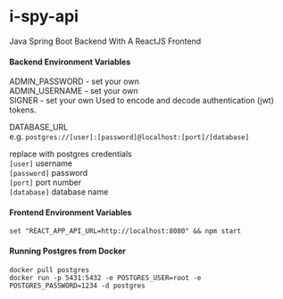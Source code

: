 # i-spy-api

Java Spring Boot Backend With A ReactJS Frontend

#### Backend Environment Variables

ADMIN_PASSWORD - set your own  
ADMIN_USERNAME - set your own  
SIGNER - set your own Used to encode and decode authentication (jwt) tokens.

DATABASE_URL  
e.g. `postgres://[user]:[password]@localhost:[port]/[database]`

replace with postgres credentials   
    `[user]` username  
    `[password]` password  
    `[port]` port number  
    `[database]` database name  

#### Frontend Environment Variables
`set "REACT_APP_API_URL=http://localhost:8080" && npm start`

#### Running Postgres from Docker
`docker pull postgres`  
`docker run -p 5431:5432 -e POSTGRES_USER=root -e POSTGRES_PASSWORD=1234 -d postgres`